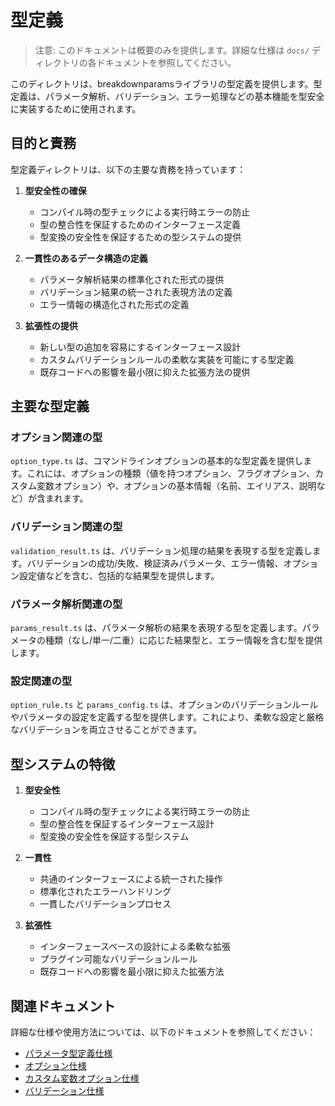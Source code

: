 # 型定義

> 注意: このドキュメントは概要のみを提供します。詳細な仕様は `docs/` ディレクトリの各ドキュメントを参照してください。

このディレクトリは、breakdownparamsライブラリの型定義を提供します。型定義は、パラメータ解析、バリデーション、エラー処理などの基本機能を型安全に実装するために使用されます。

## 目的と責務

型定義ディレクトリは、以下の主要な責務を持っています：

1. **型安全性の確保**
   - コンパイル時の型チェックによる実行時エラーの防止
   - 型の整合性を保証するためのインターフェース定義
   - 型変換の安全性を保証するための型システムの提供

2. **一貫性のあるデータ構造の定義**
   - パラメータ解析結果の標準化された形式の提供
   - バリデーション結果の統一された表現方法の定義
   - エラー情報の構造化された形式の定義

3. **拡張性の提供**
   - 新しい型の追加を容易にするインターフェース設計
   - カスタムバリデーションルールの柔軟な実装を可能にする型定義
   - 既存コードへの影響を最小限に抑えた拡張方法の提供

## 主要な型定義

### オプション関連の型
`option_type.ts` は、コマンドラインオプションの基本的な型定義を提供します。これには、オプションの種類（値を持つオプション、フラグオプション、カスタム変数オプション）や、オプションの基本情報（名前、エイリアス、説明など）が含まれます。

### バリデーション関連の型
`validation_result.ts` は、バリデーション処理の結果を表現する型を定義します。バリデーションの成功/失敗、検証済みパラメータ、エラー情報、オプション設定値などを含む、包括的な結果型を提供します。

### パラメータ解析関連の型
`params_result.ts` は、パラメータ解析の結果を表現する型を定義します。パラメータの種類（なし/単一/二重）に応じた結果型と、エラー情報を含む型を提供します。

### 設定関連の型
`option_rule.ts` と `params_config.ts` は、オプションのバリデーションルールやパラメータの設定を定義する型を提供します。これにより、柔軟な設定と厳格なバリデーションを両立させることができます。

## 型システムの特徴

1. **型安全性**
   - コンパイル時の型チェックによる実行時エラーの防止
   - 型の整合性を保証するインターフェース設計
   - 型変換の安全性を保証する型システム

2. **一貫性**
   - 共通のインターフェースによる統一された操作
   - 標準化されたエラーハンドリング
   - 一貫したバリデーションプロセス

3. **拡張性**
   - インターフェースベースの設計による柔軟な拡張
   - プラグイン可能なバリデーションルール
   - 既存コードへの影響を最小限に抑えた拡張方法

## 関連ドキュメント

詳細な仕様や使用方法については、以下のドキュメントを参照してください：

- [パラメータ型定義仕様](docs/params_type.ja.md)
- [オプション仕様](docs/options.ja.md)
- [カスタム変数オプション仕様](docs/custom_variable_options.ja.md)
- [バリデーション仕様](docs/validation.ja.md) 